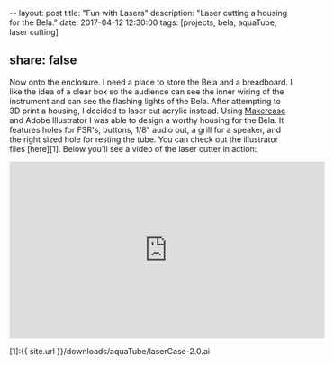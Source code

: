 --
layout: post
title:  "Fun with Lasers"
description: "Laser cutting a housing for the Bela."
date:   2017-04-12 12:30:00
tags: [projects, bela, aquaTube, laser cutting]

share: false
---

Now onto the enclosure. I need a place to store the Bela and a breadboard. I like the idea of a clear box so the audience can see the inner wiring of the instrument and can see the flashing lights of the Bela. After attempting to 3D print a housing, I decided to laser cut acrylic instead. Using [Makercase](http://www.makercase.com/) and Adobe Illustrator I was able to design a worthy housing for the Bela. It features holes for FSR's, buttons, 1/8" audio out, a grill for a speaker, and the right sized hole for resting the tube. You can check out the illustrator files [here][1]. Below you'll see a video of the laser cutter in action: 
<iframe width="560" height="315" src="https://vimeo.com/214541363" frameborder="0"> </iframe>



[1]:{{ site.url }}/downloads/aquaTube/laserCase-2.0.ai

